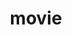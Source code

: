---
title: "movie"

# Listing view
view: grid
columns: 1

# Optional banner image (relative to `assets/media/` folder).
banner:
  caption: ''
  image: 'movie.jpg'
---